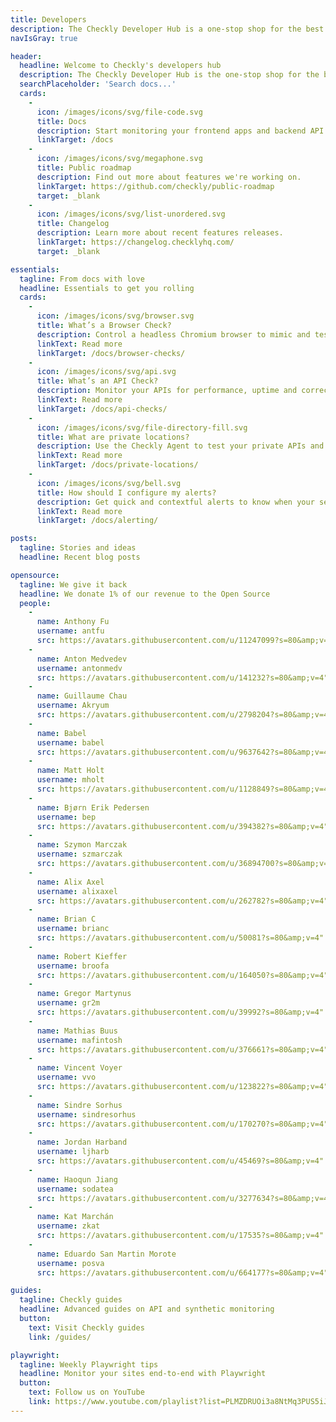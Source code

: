 ```yaml
---
title: Developers
description: The Checkly Developer Hub is a one-stop shop for the best content and docs available for E2E content
navIsGray: true

header:
  headline: Welcome to Checkly's developers hub
  description: The Checkly Developer Hub is the one-stop shop for the best content and docs available for E2E content
  searchPlaceholder: 'Search docs...'
  cards:
    -
      icon: /images/icons/svg/file-code.svg
      title: Docs
      description: Start monitoring your frontend apps and backend API’s.
      linkTarget: /docs
    -
      icon: /images/icons/svg/megaphone.svg
      title: Public roadmap
      description: Find out more about features we're working on.
      linkTarget: https://github.com/checkly/public-roadmap
      target: _blank
    -
      icon: /images/icons/svg/list-unordered.svg
      title: Changelog
      description: Learn more about recent features releases.
      linkTarget: https://changelog.checklyhq.com/
      target: _blank

essentials:
  tagline: From docs with love
  headline: Essentials to get you rolling
  cards:
    -
      icon: /images/icons/svg/browser.svg
      title: What’s a Browser Check?
      description: Control a headless Chromium browser to mimic and test user behavior.
      linkText: Read more
      linkTarget: /docs/browser-checks/
    -
      icon: /images/icons/svg/api.svg
      title: What’s an API Check?
      description: Monitor your APIs for performance, uptime and correctness.
      linkText: Read more
      linkTarget: /docs/api-checks/
    -
      icon: /images/icons/svg/file-directory-fill.svg
      title: What are private locations?
      description: Use the Checkly Agent to test your private APIs and applications.
      linkText: Read more
      linkTarget: /docs/private-locations/
    -
      icon: /images/icons/svg/bell.svg
      title: How should I configure my alerts?
      description: Get quick and contextful alerts to know when your service fails before your customers do.
      linkText: Read more
      linkTarget: /docs/alerting/

posts:
  tagline: Stories and ideas
  headline: Recent blog posts

opensource:
  tagline: We give it back
  headline: We donate 1% of our revenue to the Open Source
  people:
    -
      name: Anthony Fu
      username: antfu
      src: https://avatars.githubusercontent.com/u/11247099?s=80&amp;v=4"
    -
      name: Anton Medvedev
      username: antonmedv
      src: https://avatars.githubusercontent.com/u/141232?s=80&amp;v=4"
    -
      name: Guillaume Chau
      username: Akryum
      src: https://avatars.githubusercontent.com/u/2798204?s=80&amp;v=4"
    -
      name: Babel
      username: babel
      src: https://avatars.githubusercontent.com/u/9637642?s=80&amp;v=4"
    -
      name: Matt Holt
      username: mholt
      src: https://avatars.githubusercontent.com/u/1128849?s=80&amp;v=4"
    -
      name: Bjørn Erik Pedersen
      username: bep
      src: https://avatars.githubusercontent.com/u/394382?s=80&amp;v=4"
    -
      name: Szymon Marczak
      username: szmarczak
      src: https://avatars.githubusercontent.com/u/36894700?s=80&amp;v=4"
    -
      name: Alix Axel
      username: alixaxel
      src: https://avatars.githubusercontent.com/u/262782?s=80&amp;v=4"
    -
      name: Brian C
      username: brianc
      src: https://avatars.githubusercontent.com/u/50081?s=80&amp;v=4"
    -
      name: Robert Kieffer
      username: broofa
      src: https://avatars.githubusercontent.com/u/164050?s=80&amp;v=4"
    -
      name: Gregor Martynus
      username: gr2m
      src: https://avatars.githubusercontent.com/u/39992?s=80&amp;v=4"
    -
      name: Mathias Buus
      username: mafintosh
      src: https://avatars.githubusercontent.com/u/376661?s=80&amp;v=4"
    -
      name: Vincent Voyer
      username: vvo
      src: https://avatars.githubusercontent.com/u/123822?s=80&amp;v=4"
    -
      name: Sindre Sorhus
      username: sindresorhus
      src: https://avatars.githubusercontent.com/u/170270?s=80&amp;v=4"
    -
      name: Jordan Harband
      username: ljharb
      src: https://avatars.githubusercontent.com/u/45469?s=80&amp;v=4"
    -
      name: Haoqun Jiang
      username: sodatea
      src: https://avatars.githubusercontent.com/u/3277634?s=80&amp;v=4"
    -
      name: Kat Marchán
      username: zkat
      src: https://avatars.githubusercontent.com/u/17535?s=80&amp;v=4"
    -
      name: Eduardo San Martin Morote
      username: posva
      src: https://avatars.githubusercontent.com/u/664177?s=80&amp;v=4"

guides:
  tagline: Checkly guides
  headline: Advanced guides on API and synthetic monitoring
  button:
    text: Visit Checkly guides
    link: /guides/

playwright:
  tagline: Weekly Playwright tips
  headline: Monitor your sites end-to-end with Playwright
  button:
    text: Follow us on YouTube
    link: https://www.youtube.com/playlist?list=PLMZDRUOi3a8NtMq3PUS5iJc2pee38rurc
---
```

